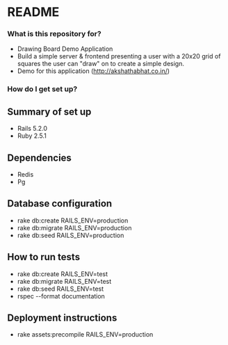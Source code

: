 # README #

### What is this repository for? ###

* Drawing Board Demo Application
* Build a simple server & frontend presenting a user with a 20x20 grid of squares the user can "draw" on to create a simple design.
* Demo for this application (http://akshathabhat.co.in/)

### How do I get set up? ###

## Summary of set up ##

* Rails 5.2.0
* Ruby 2.5.1

## Dependencies ##

* Redis
* Pg

## Database configuration ##

* rake db:create RAILS_ENV=production
* rake db:migrate RAILS_ENV=production
* rake db:seed RAILS_ENV=production

## How to run tests ##

* rake db:create RAILS_ENV=test
* rake db:migrate RAILS_ENV=test
* rake db:seed RAILS_ENV=test
* rspec --format documentation

## Deployment instructions ##

* rake assets:precompile RAILS_ENV=production
